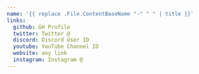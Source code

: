 ```yaml
---
name: '{{ replace .File.ContentBaseName "-" " " | title }}'
links:
  github: GH Profile
  twitter: Twitter @
  discord: Discord User ID
  youtube: YouTube Channel ID
  website: any link
  instagram: Instagram @
---
```

